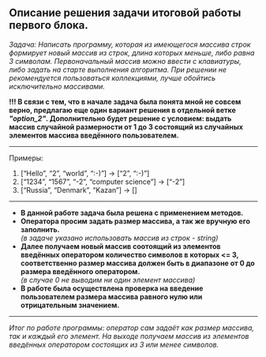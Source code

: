 ## **Описание решения задачи итоговой работы первого блока.**

*Задача: Написать программу, которая из имеющегося массива строк формирует новый массив из строк, длина которых меньше, либо равна 3 символам. Первоначальный массив можно ввести с клавиатуры, либо задать на старте выполнения алгоритма. При решении не рекомендуется пользоваться коллекциями, лучше обойтись исключительно массивами.*

**!!! В связи с тем, что в начале задача была понята мной не совсем верно, предлагаю еще один вариант решения в отдельной ветке *"option_2"*. Дополнительно будет решение с условием: выдать массив случайной размерности от 1 до 3 состоящий из случайных элементов массива введённого пользователем.**
***
  
Примеры:  
1. [“Hello”, “2”, “world”, “:-)”] → [“2”, “:-)”]  
2. [“1234”, “1567”, “-2”, “computer science”] → [“-2”]  
3. [“Russia”, “Denmark”, “Kazan”] → []

***
* **В данной работе задача была решена с применением методов.**
* **Оператора просим задать размер массива, а так же вручную его заполнить.**  
*(в задаче указано использовать массив из строк - string)*
* **Далее получаем новый массив соотоящий из элементов введённых оператором количество символов в которых <= 3, соответственно размер массива должен быть в диапазоне от 0 до размера введённого оператором.**  
*(в случае 0 не выводим ни один элемент массива)*
* **В работе была осуществлена проверка на введение пользователем размера массива равного нулю или отрицательным значением.**
***

*Итог по работе программы: оператор сам задаёт как размер массива, так и каждый его элемент. На выходе получаем массив из элементов введённых оператором состоящих из 3 или менее символов.*